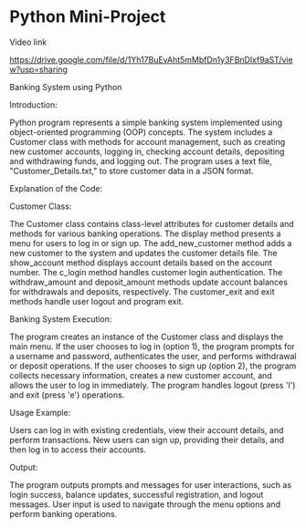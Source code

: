 # Python Mini-Project

Video link

https://drive.google.com/file/d/1Yh17BuEvAht5mMbfDn1y3FBnDlxf9aST/view?usp=sharing

Banking System using Python

Introduction:

Python program represents a simple banking system implemented using object-oriented programming (OOP) concepts. The system includes a Customer class with methods for account management, such as creating new customer accounts, logging in, checking account details, depositing and withdrawing funds, and logging out. The program uses a text file, "Customer_Details.txt," to store customer data in a JSON format.
      
Explanation of the Code:

Customer Class:

The Customer class contains class-level attributes for customer details and methods for various banking operations.
The display method presents a menu for users to log in or sign up.
The add_new_customer method adds a new customer to the system and updates the customer details file.
The show_account method displays account details based on the account number.
The c_login method handles customer login authentication.
The withdraw_amount and deposit_amount methods update account balances for withdrawals and deposits, respectively.
The customer_exit and exit methods handle user logout and program exit.

Banking System Execution:

The program creates an instance of the Customer class and displays the main menu.
If the user chooses to log in (option 1), the program prompts for a username and password, authenticates the user, and performs withdrawal or deposit operations.
If the user chooses to sign up (option 2), the program collects necessary information, creates a new customer account, and allows the user to log in immediately.
The program handles logout (press 'l') and exit (press 'e') operations.

Usage Example:

Users can log in with existing credentials, view their account details, and perform transactions.
New users can sign up, providing their details, and then log in to access their accounts.

Output:

The program outputs prompts and messages for user interactions, such as login success, balance updates, successful registration, and logout messages.
User input is used to navigate through the menu options and perform banking operations.
